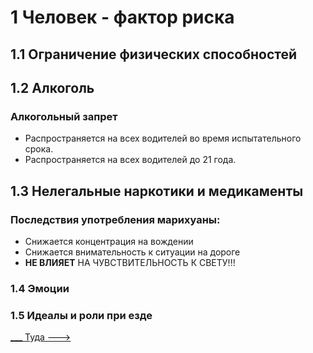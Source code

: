 # 1 Человек - фактор риска

## 1.1 Ограничение физических способностей

## 1.2 Алкоголь
### Алкогольный запрет
+ Распространяется на всех водителей во время испытательного срока.
+ Распространяется на всех водителей до 21 года.

## 1.3 Нелегальные наркотики и медикаменты
### Последствия употребления марихуаны:
+ Снижается концентрация на вождении
+ Снижается внимательность к ситуации на дороге
+ __НЕ ВЛИЯЕТ__ НА ЧУВСТВИТЕЛЬНОСТЬ К СВЕТУ!!!

### 1.4 Эмоции
### 1.5 Идеалы и роли при езде

[___ Туда --->](02%20-%20law%20conditions.md)
